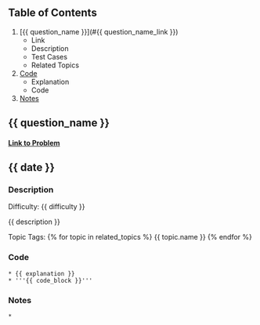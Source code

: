 ## Table of Contents
1. [{{ question_name }}](#{{ question_name_link }})
	- Link
	- Description
	- Test Cases
	- Related Topics
2. [Code](#Code)
	- Explanation
	- Code
3. [Notes](#Notes)

## {{ question_name }}
#### <a href="{{ link_to_problem }}"> Link to Problem</a>
## {{ date }}

### Description
Difficulty: {{ difficulty }}

{{ description }}

Topic Tags:
{% for topic in related_topics %}
	{{ topic.name }}
{% endfor %}
	
### Code
	* {{ explanation }}
	* '''{{ code_block }}'''

### Notes
	* 
